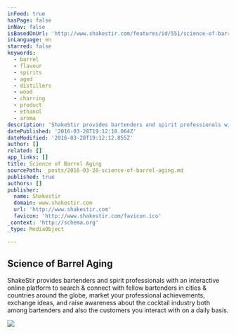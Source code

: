 ```yaml
---
inFeed: true
hasPage: false
inNav: false
isBasedOnUrl: 'http://www.shakestir.com/features/id/551/science-of-barrel-aging'
inLanguage: en
starred: false
keywords:
  - barrel
  - flavour
  - spirits
  - aged
  - distillers
  - wood
  - charring
  - product
  - ethanol
  - aroma
description: 'ShakeStir provides bartenders and spirit professionals with an interactive online platform to search & connect with fellow bartenders in cities & countries around the globe, market your professional achievements, exchange ideas, and raise awareness about the cocktail industry both among bartenders and also the customers you interact with on a daily basis.'
datePublished: '2016-03-28T19:12:18.064Z'
dateModified: '2016-03-28T19:12:12.855Z'
author: []
related: []
app_links: []
title: Science of Barrel Aging
sourcePath: _posts/2016-03-28-science-of-barrel-aging.md
published: true
authors: []
publisher:
  name: Shakestir
  domain: www.shakestir.com
  url: 'http://www.shakestir.com'
  favicon: 'http://www.shakestir.com/favicon.ico'
_context: 'http://schema.org'
_type: MediaObject

---
```

<article style=""><h1>Science of Barrel Aging</h1><p>ShakeStir provides bartenders and spirit professionals with an interactive online platform to search &amp; connect with fellow bartenders in cities &amp; countries around the globe, market your professional achievements, exchange ideas, and raise awareness about the cocktail industry both among bartenders and also the customers you interact with on a daily basis.</p><img src="https://s3-us-west-2.amazonaws.com/the-grid-img/p/9bed9776d9ae1a533aaf7577df87b138bfe14142.jpg" /></article>